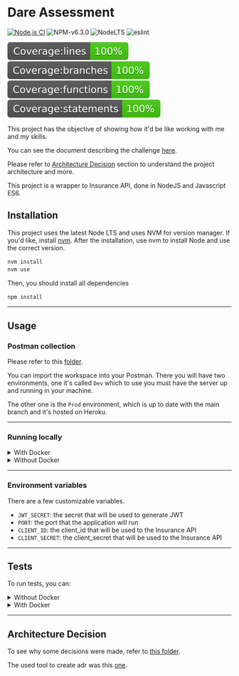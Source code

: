 # Dare Assessment
[![Node.js CI](https://github.com/LeoCourbassier/dare-assessment/actions/workflows/node.js.yml/badge.svg?branch=main)](https://github.com/LeoCourbassier/dare-assessment/actions/workflows/node.js.yml)
![NPM-v6.3.0](https://img.shields.io/badge/npm-v6.3.0-blue)
![NodeLTS](https://img.shields.io/badge/node--lts%40latest-%3E%3D%2014.17.0-brightgreen)
![eslint](https://img.shields.io/badge/eslint--config--airbnb--base-%5E14.2.1-blue)


![coverage-lines](./coverage/badge-lines.svg)
![coverage-branches](./coverage/badge-branches.svg)
![coverage-functions](./coverage/badge-functions.svg)
![coverage-statements](./coverage/badge-statements.svg)

This project has the objective of showing how it'd be like working with me and my skills.

You can see the document describing the challenge [here](./doc/challenge/assessment.md). 

Please refer to [Architecture Decision](#decisions) section to understand the project architecture and more.

This project is a wrapper to Insurance API, done in NodeJS and Javascript ES6.

## Installation
This project uses the latest Node LTS and uses NVM for version manager.
If you'd like, install [nvm](https://github.com/nvm-sh/nvm).
After the installation, use nvm to install Node and use the correct version.

```bash
nvm install
nvm use
```

Then, you should install all dependencies
```bash
npm install
```

---
## Usage
### Postman collection
Please refer to this [folder](./doc/api/postman).

You can import the workspace into your Postman.
There you will have two environments, one it's called `Dev` which to use you must have the server up and running in your machine.

The other one is the `Prod` environment, which is up to date with the main branch and it's hosted on Heroku.

---

### Running locally
<details>
  <summary>With Docker</summary>
  
  First, build the image:
  ```bash
  docker build . -t dare
  ```

  Then run it.
  ```bash
  docker run -p 3000:3000 dare
  ```

  If you want, you can change the listen port using the environment var `PORT`.
</details>

<details>
  <summary>Without Docker</summary>
  
  You can use only:
  ```bash
  npm start
  ```
</details>

---

### Environment variables
There are a few customizable variables.

* `JWT_SECRET`: the secret that will be used to generate JWT
* `PORT`: the port that the application will run
* `CLIENT_ID`: the client_id that will be used to the Insurance API
* `CLIENT_SECRET`: the client_secret that will be used to the Insurance API

---

## Tests

To run tests, you can:

<details>
  <summary>Without Docker</summary>
  
  Run all tests with:
  ```bash
  npm test
  ```

  Run unit tests:
  ```bash
  npm run test:unit
  ```

  Run integration tests:
  ```bash
  npm run test:integration
  ```

  Run end-to-end tests:
  ```bash
  npm run test:e2e
  ```

  Run test coverage:
  ```bash
  npm run test:coverage
  ```
</details>

<details>
  <summary>With Docker</summary>
  There's only the option to run all the tests with coverage.

  ```bash
  docker build . -f Dockerfile.test -t dare-test
  ```

  ```bash
  docker run dare-test
  ```

</details>


---
## <a name="decisions" style="text-decoration: inherit;color: inherit; cursor: auto;">Architecture Decision</a>
To see why some decisions were made, refer to [this folder](./doc/architecture/decisions/).

The used tool to create adr was this [one](https://github.com/npryce/adr-tools).
